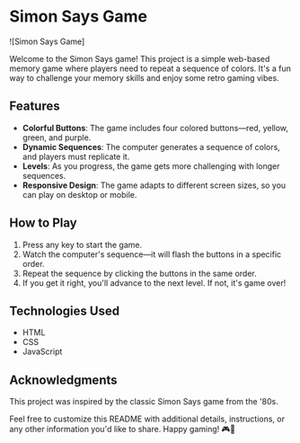 # Simon Says Game

![Simon Says Game]

Welcome to the Simon Says game! This project is a simple web-based memory game where players need to repeat a sequence of colors. It's a fun way to challenge your memory skills and enjoy some retro gaming vibes.

## Features

- **Colorful Buttons**: The game includes four colored buttons—red, yellow, green, and purple.
- **Dynamic Sequences**: The computer generates a sequence of colors, and players must replicate it.
- **Levels**: As you progress, the game gets more challenging with longer sequences.
- **Responsive Design**: The game adapts to different screen sizes, so you can play on desktop or mobile.

## How to Play

1. Press any key to start the game.
2. Watch the computer's sequence—it will flash the buttons in a specific order.
3. Repeat the sequence by clicking the buttons in the same order.
4. If you get it right, you'll advance to the next level. If not, it's game over!

## Technologies Used

- HTML
- CSS
- JavaScript

## Acknowledgments

This project was inspired by the classic Simon Says game from the '80s.

Feel free to customize this README with additional details, instructions, or any other information you'd like to share. Happy gaming! 🎮🌟
